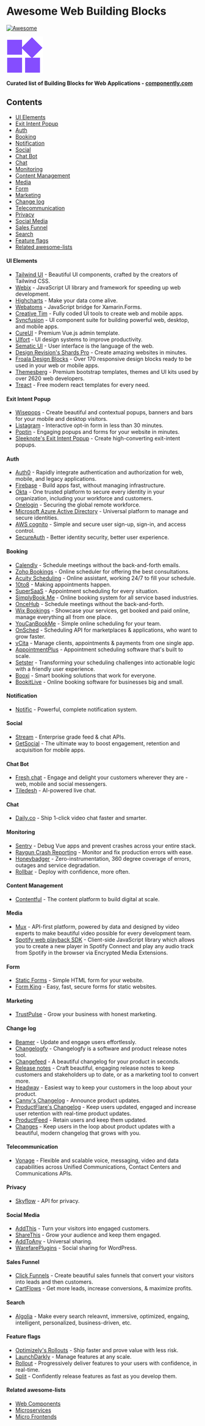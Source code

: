 # Awesome Web Building Blocks

[![Awesome](https://awesome.re/badge-flat2.svg)](https://awesome.re)

[![](resources/logo.png)](https://www.componently.com/?utm_source=github-awesome-components-logo)

**Curated list of Building Blocks for Web Applications - [componently.com](https://www.componently.com/?utm_source=github-awesome-components)**

<!-- START doctoc generated TOC please keep comment here to allow auto update -->
<!-- DON'T EDIT THIS SECTION, INSTEAD RE-RUN doctoc TO UPDATE -->
## Contents

- [UI Elements](#ui-elements)
- [Exit Intent Popup](#exit-intent-popup)
- [Auth](#auth)
- [Booking](#booking)
- [Notification](#notification)
- [Social](#social)
- [Chat Bot](#chat-bot)
- [Chat](#chat)
- [Monitoring](#monitoring)
- [Content Management](#content-management)
- [Media](#media)
- [Form](#form)
- [Marketing](#marketing)
- [Change log](#change-log)
- [Telecommunication](#telecommunication)
- [Privacy](#privacy)
- [Social Media](#social-media)
- [Sales Funnel](#sales-funnel)
- [Search](#search)
- [Feature flags](#feature-flags)
- [Related awesome-lists](#related-awesome-lists)

<!-- END doctoc generated TOC please keep comment here to allow auto update -->

#### UI Elements

- [Tailwind UI](https://tailwindui.com/) - Beautiful UI components, crafted by the creators of Tailwind CSS.
- [Webix](https://webix.com/) - JavaScript UI library and framework for speeding up web development.
- [Highcharts](https://www.highcharts.com/) - Make your data come alive.
- [Webatoms](https://www.webatoms.in) - JavaScript bridge for Xamarin.Forms.
- [Creative Tim](https://www.creative-tim.com/) - Fully coded UI tools to create web and mobile apps.
- [Syncfusion](https://www.syncfusion.com/) - UI component suite for building powerful web, desktop, and mobile apps.
- [CureUI](https://coreui.io/pro/vue) - Premium Vue.js admin template.
- [UIfort](https://uifort.com/) - UI design systems to improve productivity.
- [Sematic UI](https://semantic-ui.com/) - User interface is the language of the web.
- [Design Revision's Shards Pro](https://designrevision.com/downloads/shards-pro) - Create amazing websites in minutes.
- [Froala Design Blocks](https://froala.com/design-blocks/) - Over 170 responsive design blocks ready to be used in your web or mobile apps.
- [Themesberg](https://themesberg.com) - Premium bootstrap templates, themes and UI kits used by over 2620 web developers.
- [Treact](https://treact.owaiskhan.me/) - Free modern react templates for every need.

#### Exit Intent Popup
- [Wisepops](https://wisepops.com/) - Create beautiful and contextual popups, banners and bars for your mobile and desktop visitors.
- [Listagram](https://www.listagram.com) - Interactive opt-in form in less than 30 minutes.
- [Poptin](https://www.poptin.com) - Engaging popups and forms for your website in minutes.
- [Sleeknote's Exit Intent Popup](https://sleeknote.com/exit-intent-popup) - Create high-converting exit-intent popups.

#### Auth
- [Auth0](https://auth0.com/) - Rapidly integrate authentication and authorization for web, mobile, and legacy applications.
- [Firebase](https://firebase.google.com) - Build apps fast, without managing infrastructure.
- [Okta](https://www.okta.com/) - One trusted platform to secure every identity in your organization, including your workforce and customers.
- [Onelogin](https://www.onelogin.com/) - Securing the global remote workforce.
- [Microsoft Azure Active Directory](https://azure.microsoft.com/en-us/services/active-directory/#security) - Universal platform to manage and secure identities.
- [AWS cognito](https://aws.amazon.com/cognito/) - Simple and secure user sign-up, sign-in, and access control.
- [SecureAuth](https://www.secureauth.com/products/identity-platform) - Better identity security, better user experience.

#### Booking
- [Calendly](https://calendly.com/) - Schedule meetings without the back-and-forth emails.
- [Zoho Bookings](https://www.zoho.com/bookings/) - Online scheduler for offering the best consultations.
- [Acuity Scheduling](https://acuityscheduling.com/) - Online assistant, working 24/7 to fill your schedule.
- [10to8](https://10to8.com/) - Making appointments happen.
- [SuperSaaS](https://www.supersaas.com/) - Appointment scheduling for every situation.
- [SimplyBook.Me](https://simplybook.me/) - Online booking system for all service based industries.
- [OnceHub](https://www.oncehub.com/) - Schedule meetings without the back-and-forth.
- [Wix Bookings](https://www.wix.com/online/booking-system) - Showcase your services, get booked and paid online, manage everything all from one place.
- [YouCanBookMe](https://youcanbook.me/) - Simple online scheduling for your team.
- [OnSched](https://www.onsched.com/) - Scheduling API for marketplaces & applications, who want to grow faster.
- [vCita](https://vcita.com/) - Manage clients, appointments & payments from one single app.
- [AppointmentPlus](https://www.appointmentplus.com/) - Appointment scheduling software that's built to scale.
- [Setster](https://www.setster.com/) - Transforming your scheduling challenges into actionable logic with a friendly user experience.
- [Booxi](https://www.booxi.com/) - Smart booking solutions that work for everyone.
- [BookitLive](https://www.bookitlive.net/) - Online booking software for businesses big and small.

#### Notification
- [Notific](https://notific.io/) - Powerful, complete notification system.

#### Social
- [Stream](https://getstream.io/) - Enterprise grade feed & chat APIs.
-	[GetSocial](https://www.getsocial.im) - The ultimate way to boost engagement, retention and acquisition for mobile apps.

#### Chat Bot
- [Fresh chat](https://www.freshworks.com/live-chat-software/) - Engage and delight your customers wherever they are - web, mobile and social messengers.
- [Tiledesh](https://www.tiledesk.com/) - AI-powered live chat.

#### Chat
- [Daily.co](https://www.daily.co/) - Ship 1-click video chat faster and smarter.

#### Monitoring
- [Sentry](https://sentry.io/for/vue) - Debug Vue apps and prevent crashes across your entire stack.
- [Raygun Crash Reporting](https://raygun.com/platform/crash-reporting) - Monitor and fix production errors with ease.
- [Honeybadger](https://www.honeybadger.io/) - Zero-instrumentation, 360 degree coverage of errors, outages and service degradation.
- [Rollbar](https://rollbar.com/) - Deploy with confidence, more often.

#### Content Management
- [Contentful](https://www.contentful.com) - The content platform to build digital at scale.

#### Media
- [Mux](https://mux.com/) - API-first platform, powered by data and designed by video experts to make beautiful video possible for every development team.
- [Spotify web playback SDK](https://developer.spotify.com/documentation/web-playback-sdk/) - Client-side JavaScript library which allows you to create a new player in Spotify Connect and play any audio track from Spotify in the browser via Encrypted Media Extensions.

#### Form
- [Static Forms](https://www.staticforms.xyz/) - Simple HTML form for your website.
- [Form King](https://www.formking.io/) - Easy, fast, secure forms for static websites.

#### Marketing
- [TrustPulse](https://trustpulse.com/) - Grow your business with honest marketing.

#### Change log
- [Beamer](https://www.getbeamer.com) - Update and engage users effortlessly.
- [Changelogfy](https://changelogfy.com/) - Changelogfy is a software and product release notes tool.
- [Changefeed](https://changefeed.app/) - A beautiful changelog for your product in seconds.
- [Release notes](https://releasenotes.io) - Craft beautiful, engaging release notes to keep customers and stakeholders up to date, or as a marketing tool to convert more.
- [Headway](https://headwayapp.co/) - Easiest way to keep your customers in the loop about your product.
- [Canny's Changelog](https://canny.io/features/changelog) - Announce product updates.
- [ProductFlare's Changelog](https://www.productflare.com/changelog) - Keep users updated, engaged and increase user retention with real-time product updates.
- [ProductFeed](https://productfeed.app) - Retain users and keep them updated.
- [Changes](https://changes.blue) - Keep users in the loop about product updates with a beautiful, modern changelog that grows with you.

#### Telecommunication
- [Vonage](https://www.vonage.com/) - Flexible and scalable voice, messaging, video and data capabilities across Unified Communications, Contact Centers and Communications APIs.

#### Privacy
- [Skyflow](https://www.skyflow.com/) - API for privacy.

#### Social Media
- [AddThis](https://www.addthis.com/) - Turn your visitors into engaged customers.
- [ShareThis](https://sharethis.com/) - Grow your audience and keep them engaged.
- [AddToAny](https://www.addtoany.com/) - Universal sharing.
- [WarefarePlugins](https://warfareplugins.com/) - Social sharing for WordPress.

#### Sales Funnel
- [Click Funnels](https://www.clickfunnels.com/) - Create beautiful sales funnels that convert your visitors into leads and then customers.
- [CartFlows](https://cartflows.com/) - Get more leads, increase conversions, & maximize profits.

#### Search
- [Algolia](https://www.algolia.com/) - Make every search releavnt, immersive, optimized, engaing, intelligent, personalized, business-driven, etc.

#### Feature flags
- [Optimizely's Rollouts](https://www.optimizely.com/rollouts) - Ship faster and prove value with less risk.
- [LaunchDarkly](https://launchdarkly.com/) - Manage features at any scale.
- [Rollout](https://rollout.io/) - Progressively deliver features to your users with confidence, in real-time.
- [Split](https://www.split.io/) - Confidently release features as fast as you develop them.

#### Related awesome-lists
- [Web Components](https://github.com/mateusortiz/webcomponents-the-right-way)
- [Microservices](https://github.com/mfornos/awesome-microservices)
- [Micro Frontends](https://github.com/ChristianUlbrich/awesome-microfrontends)
